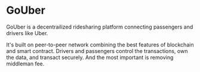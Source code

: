 # GoUber

GoUber is a decentrailized ridesharing platform connecting passengers and drivers like Uber.

It's built on peer-to-peer network combining the best features of blockchain and smart contract. Drivers and passengers control the transactions, own the data, and transact securely. And the most important is removing middleman fee.
